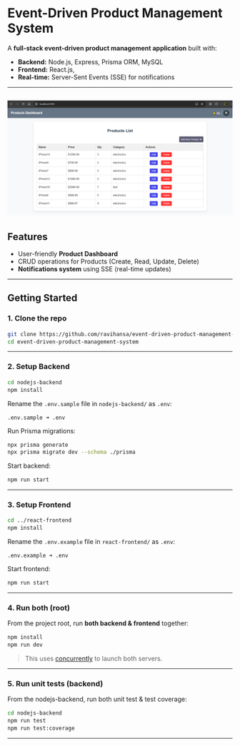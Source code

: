 # Event-Driven Product Management System

A **full-stack event-driven product management application** built with:

- **Backend:** Node.js, Express, Prisma ORM, MySQL  
- **Frontend:** React.js,
- **Real-time:** Server-Sent Events (SSE) for notifications  

---
![](./react-frontend/public/sample-ui.png)
---

## Features

- User-friendly **Product Dashboard**  
- CRUD operations for Products (Create, Read, Update, Delete)    
- **Notifications system** using SSE (real-time updates)  

---

## Getting Started

### 1. Clone the repo
```bash
git clone https://github.com/ravihansa/event-driven-product-management-system.git
cd event-driven-product-management-system
```

---

### 2. Setup Backend

```bash
cd nodejs-backend
npm install
```

Rename the `.env.sample` file in `nodejs-backend/` as `.env`:
```env
.env.sample ➜ .env
```

Run Prisma migrations:
```bash
npx prisma generate
npx prisma migrate dev --schema ./prisma
```

Start backend:
```bash
npm run start
```

---

### 3. Setup Frontend

```bash
cd ../react-frontend
npm install
```

Rename the `.env.example` file in `react-frontend/` as `.env`:
```env
.env.example ➜ .env
```

Start frontend:
```bash
npm run start
```

---

### 4. Run both (root)

From the project root, run **both backend & frontend** together:

```bash
npm install
npm run dev
```

> This uses [concurrently](https://www.npmjs.com/package/concurrently) to launch both servers.

---

### 5. Run unit tests (backend)

From the nodejs-backend, run both unit test & test coverage:

```bash
cd nodejs-backend
npm run test
npm run test:coverage
```
---

